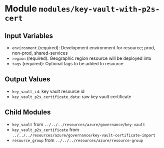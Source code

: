 
# Module `modules/key-vault-with-p2s-cert`

## Input Variables
* `environment` (required): Development environment for resource; prod, non-prod, shared-services
* `region` (required): Geographic region resource will be deployed into
* `tags` (required): Optional tags to be added to resource

## Output Values
* `key_vault_id`: key vault resource id
* `key_vault_p2s_certificate_data`: raw key vault certificate

## Child Modules
* `key_vault` from `../../../resources/azure/governance/key-vault`
* `key_vault_p2s_certificate` from `../../../resources/azure/governance/key-vault-certificate-import`
* `resource_group` from `../../../resources/azure/resource-group`

